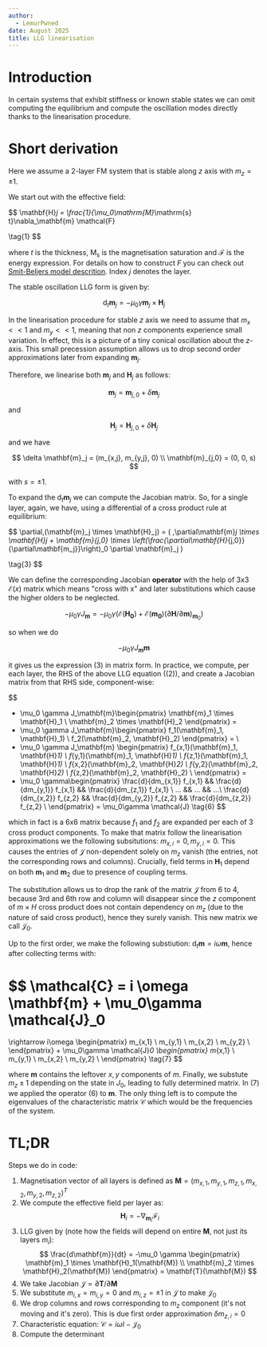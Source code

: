 ```yaml
---
author:
  - LemurPwned
date: August 2025
title: LLG linearisation
---
```


# Introduction

In certain systems that exhibit stiffness or known stable states we can omit computing the equilibrium and compute the oscillation modes directly thanks to the linearisation procedure.

# Short derivation

Here we assume a 2-layer FM system that is stable along $z$ axis with $m_z = \pm 1$.

We start out with the effective field:

$$
\mathbf{H}_j = \frac{1}{\mu_0\mathrm{M}_\mathrm{s} t}\nabla_\mathbf{m} \mathcal{F}

\tag{1}
$$

where $t$ is the thickness, $\mathrm{M}_\mathrm{s}$ is the magnetisation saturation and $\mathcal{F}$ is the energy expression. For details on how to construct $F$ you can check out [Smit-Beljers model descrition](sb-model.md). Index $j$ denotes the layer.

The stable oscillation LLG form is given by:

$$
\mathrm{d}_t \mathbf{m}_j = - \mu_0 \gamma \mathbf{m}_j \times \mathbf{H}_j
\tag{2}
$$

In the linearisation procedure for stable $z$ axis we need to assume that $m_x << 1$ and $m_y << 1$, meaning that non $z$ components experience small variation. In effect, this is a picture of a tiny conical oscillation about the $z$-axis. This small precession assumption allows us to drop second order approximations later from expanding $\mathbf{m}_j$.

Therefore, we linearise both $\mathbf{m}_j$ and $\mathbf{H}_j$ as follows:

$$
\mathbf{m}_j = \mathbf{m}_{j,0} + \delta \mathbf{m}_j
$$

and

$$
\mathbf{H}_j = \mathbf{H}_{j,0} + \delta \mathbf{H}_j
$$

and we have

$$
 \delta \mathbf{m}_j = (m_{x,j}, m_{y,j}, 0) \\ \mathbf{m}_{j,0} = (0, 0, s)
$$

with $s = \pm 1$.

To expand the $\mathrm{d}_t \mathbf{m}_j$ we can compute the Jacobian matrix. So, for a single layer, again, we have, using a differential of a cross product rule at equilibrium:

$$
  \partial\,(\mathbf{m}_j \times \mathbf{H}_j) =  (
    \,\partial\mathbf{m}_j \times \mathbf{H}_j +  \mathbf{m}_{j,0} \times \left(\frac{\partial\mathbf{H}_{j,0}}{\partial\mathbf{m_j}}\right)_0 \partial \mathbf{m}_j
)

\tag{3}
$$

We can define the corresponding Jacobian **operator** with the help of 3x3 $\mathcal{E}(x)$ matrix which means "cross with x" and later substitutions which cause the higher olders to be neglected.

$$
-\mu_0\gamma J_\mathbf{m} = -\mu_0\gamma (\mathcal{E}(\mathbf{H_0}) + \mathcal{E}(\mathbf{m_0})\left(\partial \mathbf{H}/\partial\mathbf{m}\right)_{\mathbf{m}_0})
\tag{4}
$$

so when we do

$$
-\mu_0\gamma J_\mathbf{m} \mathbf{m}
\tag{5}
$$

it gives us the expression $(3)$ in matrix form.
In practice, we compute, per each layer, the RHS of the above LLG equation ($(2)$), and create a Jacobian matrix from that RHS side, component-wise:

$$
- \mu_0 \gamma J_\mathbf{m}\begin{pmatrix}
\mathbf{m}_1 \times \mathbf{H}_1 \\
\mathbf{m}_2 \times \mathbf{H}_2
\end{pmatrix}  =
- \mu_0 \gamma J_\mathbf{m}\begin{pmatrix}
    f_1(\mathbf{m}_1, \mathbf{H}_1) \\
    f_2(\mathbf{m}_2, \mathbf{H}_2)
\end{pmatrix}
= \\
- \mu_0 \gamma J_\mathbf{m} \begin{pmatrix}
    f_{x,1}(\mathbf{m}_1, \mathbf{H}_1) \\
    f_{y,1}(\mathbf{m}_1, \mathbf{H}_1) \\
    f_{z,1}(\mathbf{m}_1, \mathbf{H}_1) \\
    f_{x,2}(\mathbf{m}_2, \mathbf{H}_2) \\
    f_{y,2}(\mathbf{m}_2, \mathbf{H}_2) \\
    f_{z,2}(\mathbf{m}_2, \mathbf{H}_2) \\
\end{pmatrix}
=
- \mu_0 \gamma\begin{pmatrix}
    \frac{d}{dm_{x,1}} f_{x,1} && \frac{d}{dm_{y,1}} f_{x,1} && \frac{d}{dm_{z,1}} f_{x,1} \\
    ... && ... && ...\\
    \frac{d}{dm_{x,2}} f_{z,2} && \frac{d}{dm_{y,2}} f_{z,2} && \frac{d}{dm_{z,2}} f_{z,2} \\
\end{pmatrix} = \mu_0\gamma \mathcal{J}
\tag{6}
$$

which in fact is a 6x6 matrix because $f_1$ and $f_2$ are expanded per each of 3 cross product components.
To make that matrix follow the linearisation approximations we the following subsitutions: $m_{x, i} = 0, m_{y, i}= 0$. This causes the entries of $\mathcal{J}$ non-dependent solely on $m_z$ vanish (the entries, not the corresponding rows and columns). Crucially, field terms in $\mathbf{H}_1$ depend on both $\mathbf{m}_1$ and $\mathbf{m}_2$ due to presence of coupling terms.

The substitution allows us to drop the rank of the matrix $\mathcal{J}$ from 6 to 4, because 3rd and 6th row and column will disappear since the $z$ component of $m \times H$ cross product does not contain dependency on $m_z$ (due to the nature of said cross product), hence they surely vanish. This new matrix we call $\mathcal{J}_0$.

Up to the first order, we make the following substiution: $\mathrm{d}_t \mathbf{m} = i \omega \mathbf{m}$, hence after collecting terms with:

$$
\mathcal{C} = i \omega \mathbf{m} + \mu_0\gamma \mathcal{J}_0
=
\rightarrow i\omega
\begin{pmatrix}
m_{x,1} \\
m_{y,1} \\
m_{x,2} \\
m_{y,2} \\
\end{pmatrix} +  \mu_0\gamma \mathcal{J}_0
\begin{pmatrix}
m_{x,1} \\
m_{y,1} \\
m_{x,2} \\
m_{y,2} \\
\end{pmatrix}
\tag{7}
$$

where $\mathbf{m}$ contains the leftover $x, y$ components of $m$. Finally, we substute $m_z \pm 1$ depending on the state in $J_0$, leading to fully determined matrix. In $(7)$ we applied the operator $(6)$ to $\mathbf{m}$.
The only thing left is to compute the eigenvalues of the characteristic matrix $\mathcal{C}$ which would be the frequencies of the system.

# TL;DR

Steps we do in code:

1. Magnetisation vector of all layers is defined as $\mathbf{M} = (m_{x,1}, m_{y,1}, m_{z,1}, m_{x,2}, m_{y,2}, m_{z,2})^T$
2. We compute the effective field per layer as:
   $$
   \mathbf{H}_i = -\nabla_{\mathbf{m}_i} \mathcal{F}_i
   $$
3. LLG given by (note how the fields will depend on entire $\mathbf{M}$, not just its layers $m_i$):
   $$
   \frac{d\mathbf{m}}{dt} = -\mu_0 \gamma \begin{pmatrix} \mathbf{m}_1 \times \mathbf{H}_1(\mathbf{M}) \\ \mathbf{m}_2 \times \mathbf{H}_2(\mathbf{M}) \end{pmatrix} = \mathbf{T}(\mathbf{M})
   $$
4. We take Jacobian $\mathcal{J} = \partial \mathbf{T}/\partial \mathbf{M}$
5. We substitute $m_{i, x} = m_{i, y} = 0$ and $m_{i, z} = \pm 1$ in $\mathcal{J}$ to make $\mathcal{J}_0$
6. We drop columns and rows corresponding to $m_z$ component (it's not moving and it's zero). This is due first order approximation $\delta m_{z,i} = 0$
7. Characteristic equation: $\mathcal{C} = i\omega I - \mathcal{J}_0$
8. Compute the determinant

